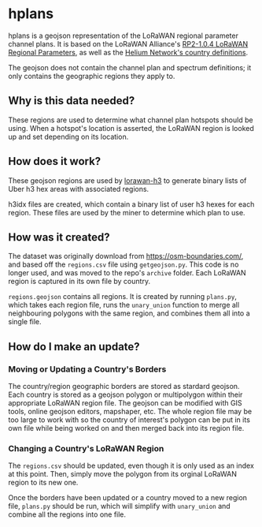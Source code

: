 # hplans
hplans is a geojson representation of the LoRaWAN regional parameter channel plans. It is based on the LoRaWAN Alliance's [RP2-1.0.4 LoRaWAN Regional Parameters](https://resources.lora-alliance.org/technical-specifications/rp002-1-0-4-regional-parameters), as well as the [Helium Network's country definitions](https://github.com/helium/miner/blob/master/priv/countries_reg_domains.csv). 

The geojson does not contain the channel plan and spectrum definitions; it only contains the geographic regions they apply to.

## Why is this data needed?
These regions are used to determine what channel plan hotspots should be using. When a hotspot's location is asserted, the LoRaWAN region is looked up and set depending on its location. 

## How does it work?
These geojson regions are used by [lorawan-h3](https://github.com/helium/lorawan-h3) to generate binary lists of Uber h3 hex areas with associated regions.

h3idx files are created, which contain a binary list of user h3 hexes for each region. These files are used by the miner to determine which plan to use. 

## How was it created?
The dataset was originally download from https://osm-boundaries.com/, and based off the `regions.csv` file using `getgeojson.py`. This code is no longer used, and was moved to the repo's `archive` folder. Each LoRaWAN region is captured in its own file by country.

`regions.geojson` contains all regions. It is created by running `plans.py`, which takes each region file, runs the `unary_union` function to merge all neighbouring polygons with the same region, and combines them all into a single file. 


## How do I make an update?
### Moving or Updating a Country's Borders
The country/region geographic borders are stored as stardard geojson. Each country is stored as a geojson polygon or multipolygon within their appropriate LoRaWAN region file. The geojson can be modified with GIS tools, online geojson editors, mapshaper, etc. The whole region file may be too large to work with so the country of interest's polygon can be put in its own file while being worked on and then merged back into its region file.

### Changing a Country's LoRaWAN Region
The `regions.csv` should be updated, even though it is only used as an index at this point. Then, simply move the polygon from its orginal LoRaWAN region to its new one.

Once the borders have been updated or a country moved to a new region file, `plans.py` should be run, which will simplify with `unary_union` and combine all the regions into one file.

